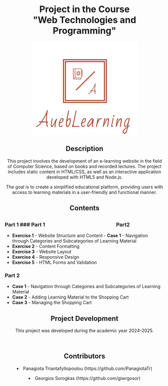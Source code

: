<h1 align="center">Project in the Course <br>"Web Technologies and Programming"</h1>

<p align="center">
  <img src="Part%201%20-%20HTML%20&%20CSS/images/logo.png" alt="Project Logo">
</p>

<h2 align="center">Description</h2>

<p align="center">
This project involves the development of an e-learning website in the field of Computer Science, based on books and recorded lectures. The project includes static content in HTML/CSS, as well as an interactive application developed with HTML5 and Node.js.</p>

<p align="center">
The goal is to create a simplified educational platform, providing users with access to learning materials in a user-friendly and functional manner.
</p>

<h2 align="center">Contents<h2>

### Part 1 ### Part 1 &nbsp;&nbsp;&nbsp;&nbsp;&nbsp;&nbsp;&nbsp;&nbsp;&nbsp;&nbsp;&nbsp;&nbsp;&nbsp;&nbsp;&nbsp;&nbsp;&nbsp;&nbsp;&nbsp;&nbsp;&nbsp;&nbsp;&nbsp;&nbsp;&nbsp;&nbsp;&nbsp;&nbsp;&nbsp;&nbsp;&nbsp;&nbsp;&nbsp;&nbsp;&nbsp;&nbsp;&nbsp;&nbsp;&nbsp;&nbsp;&nbsp;&nbsp;&nbsp;&nbsp;&nbsp;&nbsp;&nbsp;&nbsp;&nbsp;&nbsp;&nbsp;&nbsp;&nbsp;&nbsp;&nbsp;&nbsp; Part2
- **Exercise 1** - Website Structure and Content   - **Case 1** - Navigation through Categories and Subcategories of Learning Material 
- **Exercise 2** - Content Formatting  
- **Exercise 3** - Website Layout  
- **Exercise 4** - Responsive Design  
- **Exercise 5** - HTML Forms and Validation  

### Part 2  
- **Case 1** - Navigation through Categories and Subcategories of Learning Material  
- **Case 2** - Adding Learning Material to the Shopping Cart  
- **Case 3** - Managing the Shopping Cart  


<h2 align="center">Project Development</h2>
<p align="center">
This project was developed during the academic year 2024-2025.</p>
<br>
<h2 align="center">Contributors</h2>
<p><li align="center">Panagiota Triantafyllopoulou (https://github.com/PanagiotaTr)</li></p>
<p><li align="center">Georgios Sorogkas (https://github.com/giwrgosor)</li></p>
